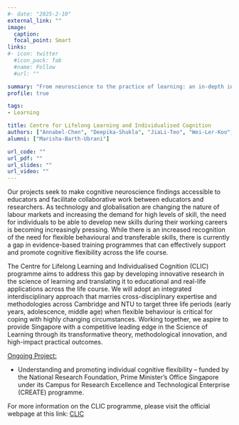 ```yaml
---
#- date: "2025-2-10"
external_link: ""
image:
  caption: 
  focal_point: Smart
links:
#- icon: twitter
  #icon_pack: fab
  #name: Follow
  #url: ""

summary: "From neuroscience to the practice of learning: an in-depth investigation into cognitive flexibility."
profile: true

tags:
- Learning

title: Centre for Lifelong Learning and Individualised Cognition
authors: ["Annabel-Chen", "Deepika-Shukla", "JiaLi-Teo", "Wei-Ler-Koo", "Cheng-Xiao-qin", "Elias-Ebrahimzadeh", "Chia-Lun-Liu", "Eleanor-Koo-Wei-Shi", "Hong-Min", "Janet-Tan"]
alumni: ["Marisha-Barth-Ubrani"]

url_code: ""
url_pdf: ""
url_slides: ""
url_video: ""
---
```

Our projects seek to make cognitive neuroscience findings accessible to educators and facilitate collaborative work between educators and researchers. 
As technology and globalisation are changing the nature of labour markets and increasing the demand for high levels of skill, the need for individuals to be able to develop new skills during their working careers is becoming increasingly pressing. While there is an increased recognition of the need for flexible behavioural and transferable skills, there is currently a gap in evidence-based training programmes that can effectively support and promote cognitive flexibility across the life course.

The Centre for Lifelong Learning and Individualised Cognition (CLIC) programme aims to address this gap by developing innovative research in the science of learning and translating it to educational and real-life applications across the life course. We will adopt an integrated interdisciplinary approach that marries cross-disciplinary expertise and methodologies across Cambridge and NTU to target three life periods (early years, adolescence, middle age) when flexible behaviour is critical for coping with highly changing circumstances. Working together, we aspire to provide Singapore with a competitive leading edge in the Science of Learning through its transformative theory, methodological innovation, and high-impact practical outcomes.

<u>Ongoing Project:</u> 

- Understanding and promoting individual cognitive flexibility – funded by the National Research Foundation, Prime Minister’s Office Singapore under its Campus for Research Excellence and Technological Enterprise (CREATE) programme.

For more information on the CLIC programme, please visit the official webpage at this link: [CLIC](https://www.cares.cam.ac.uk/research/clic/)
